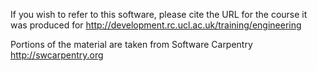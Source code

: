 If you wish to refer to this software, please cite the URL for the course it was produced for
http://development.rc.ucl.ac.uk/training/engineering

Portions of the material are taken from Software Carpentry
http://swcarpentry.org
